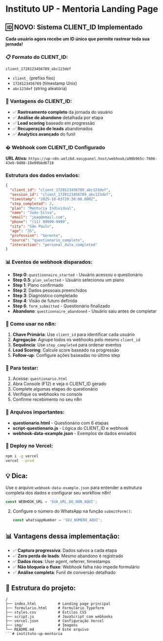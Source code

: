 # Instituto UP - Mentoria Landing Page

## 🆔 NOVO: Sistema CLIENT_ID Implementado

**Cada usuário agora recebe um ID único que permite rastrear toda sua jornada!**

### 📋 Formato do CLIENT_ID:
```
client_1728123456789_abc123def
```
- `client_` (prefixo fixo)
- `1728123456789` (timestamp Unix)  
- `abc123def` (string aleatória)

### 🎯 Vantagens do CLIENT_ID:
- ✅ **Rastreamento completo** da jornada do usuário
- ✅ **Análise de abandono** detalhada por etapa
- ✅ **Lead scoring** baseado em progressão
- ✅ **Recuperação de leads** abandonados
- ✅ **Analytics avançado** do funil

### � Webhook com CLIENT_ID Configurado

**URL Ativa:** `https://up-n8n.welzbd.easypanel.host/webhook/a90b965c-7606-43eb-9d80-18e99bbd6718`

### Estrutura dos dados enviados:

```json
{
  "client_id": "client_1728123456789_abc123def",
  "session_id": "client_1728123456789_abc123def", 
  "timestamp": "2025-10-03T20:30:00.000Z",
  "step_completed": 2,
  "plan": "Mentoria Individual",
  "name": "João Silva",
  "email": "joao@email.com",
  "phone": "(11) 99999-9999",
  "city": "São Paulo",
  "age": "35",
  "profession": "Gerente",
  "source": "questionario_completo",
  "interaction": "personal_data_completed"
}
```

### 📊 Eventos de webhook disparados:

- **Step 0**: `questionnaire_started` - Usuário acessou o questionário
- **Step 0.5**: `plan_selected` - Usuário selecionou um plano  
- **Step 1**: Plano confirmado
- **Step 2**: Dados pessoais preenchidos
- **Step 3**: Diagnóstico completado
- **Step 4**: Visão de futuro definida
- **Step 6**: `form_submitted` - Questionário finalizado
- **Abandono**: `questionnaire_abandoned` - Usuário saiu antes de completar

### 🔧 Como usar no n8n:

1. **Chave Primária**: Use `client_id` para identificar cada usuário
2. **Agregação**: Agrupe todos os webhooks pelo mesmo `client_id`
3. **Sequência**: Use `step_completed` para ordenar eventos
4. **Lead Scoring**: Calcule score baseado na progressão
5. **Follow-up**: Configure ações baseadas no último step

### 📱 Para testar:

1. Acesse: `questionario.html`
2. Abra Console (F12) e veja o CLIENT_ID gerado
3. Complete algumas etapas do questionário
4. Verifique os webhooks no console
5. Confirme recebimento no seu n8n

### 📁 Arquivos importantes:

- **questionario.html** - Questionário com 6 etapas
- **script-questionario.js** - Lógica do CLIENT_ID e webhook
- **webhook-data-example.json** - Exemplos de dados enviados

### 🚀 Deploy no Vercel:

```bash
npm i -g vercel
vercel --prod
```

## 💡 Dica: 
Use o arquivo `webhook-data-example.json` para entender a estrutura completa dos dados e configurar seu workflow n8n!
   ```javascript
   const WEBHOOK_URL = 'SUA_URL_DO_N8N_AQUI';
   ```

2. Configure o número do WhatsApp na função `submitForm()`:
   ```javascript
   const whatsappNumber = 'SEU_NUMERO_AQUI';
   ```

## 📊 Vantagens dessa implementação:

- ✅ **Captura progressiva**: Dados salvos a cada etapa
- ✅ **Zero perda de leads**: Mesmo abandono é registrado
- ✅ **Dados ricos**: User agent, referrer, timestamps
- ✅ **Não bloqueia o fluxo**: Webhook falha não impede formulário
- ✅ **Análise completa**: Funil de conversão detalhado

## 🔧 Estrutura do projeto:

```
/
├── index.html          # Landing page principal
├── formulario.html     # Formulário Typeform
├── styles.css          # Estilos CSS
├── script.js           # JavaScript com webhooks
├── vercel.json         # Configuração Vercel
├── img/                # Imagens
└── README.md           # Este arquivo
```#   i n s t i t u t o - u p - m e n t o r i a 
 
 